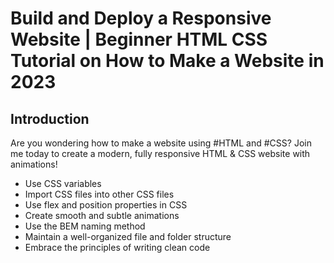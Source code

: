 # Build and Deploy a Responsive Website | Beginner HTML CSS Tutorial on How to Make a Website in 2023

## Introduction
Are you wondering how to make a website using #HTML and #CSS? Join me today to create a modern, fully responsive HTML & CSS website with animations!
 
- Use CSS variables
- Import CSS files into other CSS files
- Use flex and position properties in CSS
- Create smooth and subtle animations
- Use the BEM naming method
- Maintain a well-organized file and folder structure
-  Embrace the principles of writing clean code
